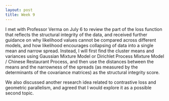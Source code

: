 ```yaml
---
layout: post
title: Week 9
---
```


I met with Professor Verma on July 6 to review the part of the loss function that reflects the structural integrity of the data, and received further guidance on why likelihood values cannot be compared across different models, and how likelihood encourages collapsing of data into a single mean and narrow spread. Instead, I will first find the cluster means and variances using Gaussian Mixture Model or Dirichlet Process Mixture Model / Chinese Restaurant Process, and then use the distances between the means and the narrowness of the spreads (as measured by the determinants of the covariance matrices) as the structural integrity score.

We also discussed another research idea related to contrastive loss and geometric parallelism, and agreed that I would explore it as a possible second topic.
